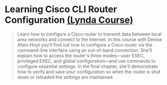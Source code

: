 # Learning Cisco CLI Router Configuration [(Lynda Course)](https://www.lynda.com/Cisco-Routers-tutorials/Up-Running-Cisco-CLI-Router-Configuration/370501-2.html)

> Learn how to configure a Cisco router to transmit data between local area networks and connect to the Internet. In this course with Denise Allen-Hoyt you'll find out how to configure a Cisco router via the command-line interface using an out-of-band connection. She'll explain how to access the router's three modes—user EXEC, privileged EXEC, and global configuration—and use commands to configure essential settings. In the final chapter, she'll demonstrate how to verify and save your configuration so when the router is shut down or reloaded the settings are maintained.
